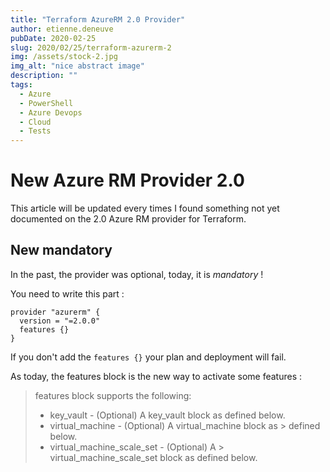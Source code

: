 ```yaml
---
title: "Terraform AzureRM 2.0 Provider"
author: etienne.deneuve
pubDate: 2020-02-25
slug: 2020/02/25/terraform-azurerm-2
img: /assets/stock-2.jpg
img_alt: "nice abstract image"
description: ""
tags:
  - Azure
  - PowerShell
  - Azure Devops
  - Cloud
  - Tests
---
```


# New Azure RM Provider 2.0

This article will be updated every times I found something not yet documented on the 2.0 Azure RM provider for Terraform.

## New mandatory

In the past, the provider was optional, today, it is _mandatory_ !

You need to write this part :

```hcl
provider "azurerm" {
  version = "=2.0.0"
  features {}
}
```

If you don't add the `features {}` your plan and deployment will fail.

As today, the features block is the new way to activate some features :

> features block supports the following:
>
> - key_vault - (Optional) A key_vault block as defined below.
> - virtual_machine - (Optional) A virtual_machine block as > defined below.
> - virtual_machine_scale_set - (Optional) A > virtual_machine_scale_set block as defined below.
